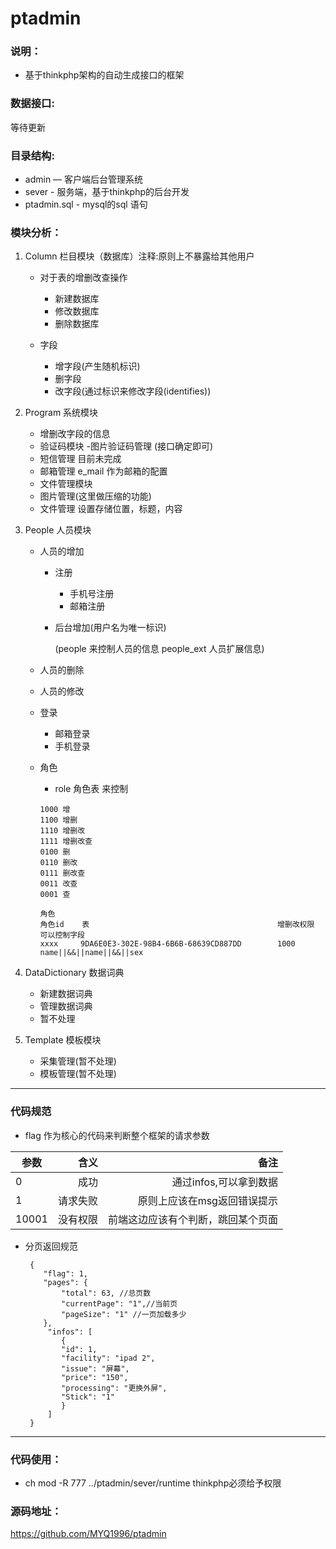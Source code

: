# ptadmin

### 说明：

- 基于thinkphp架构的自动生成接口的框架

### 数据接口:

等待更新

### 目录结构:

- admin — 客户端后台管理系统
- sever - 服务端，基于thinkphp的后台开发
- ptadmin.sql - mysql的sql 语句

### 模块分析：

1. Column 栏目模块（数据库）注释:原则上不暴露给其他用户
  	- 对于表的增删改查操作
  		- 新建数据库
  		- 修改数据库
  		- 删除数据库
  			
  	- 字段
  		- 增字段(产生随机标识)
  		- 删字段
  		- 改字段(通过标识来修改字段(identifies))
  		
2. Program 系统模块
  	- 增删改字段的信息
  	- 验证码模块
  		-图片验证码管理 (接口确定即可) 
  	- 短信管理 目前未完成
  	- 邮箱管理 e_mail 作为邮箱的配置
  	- 文件管理模块
  	- 图片管理(这里做压缩的功能)
   - 文件管理 设置存储位置，标题，内容
3. People 人员模块
  	- 人员的增加
  		- 注册
  			- 手机号注册
  			- 邮箱注册
  			 
  		- 后台增加(用户名为唯一标识)
  	
  			(people 来控制人员的信息   people_ext 人员扩展信息)
  	
  	- 人员的删除
  	- 人员的修改
  	- 登录 
  		- 邮箱登录 
  		- 手机登录
  	- 角色
  	   - role 角色表 来控制

        ```
        1000 增
        1100 增删
        1110 增删改
        1111 增删改查
        0100 删
        0110 删改
        0111 删改查
        0011 改查
        0001 查

        角色 
        角色id    表                                          增删改权限      可以控制字段
        xxxx     9DA6E0E3-302E-98B4-6B6B-68639CD887DD        1000           name||&&||name||&&||sex
        ``` 	
4. DataDictionary 数据词典
   - 新建数据词典
   - 管理数据词典 
   - 暂不处理 

5. Template 模板模块
	- 采集管理(暂不处理)
   - 模板管理(暂不处理) 
  
  		
  ---------------------

### 代码规范 

-	flag 作为核心的代码来判断整个框架的请求参数


| 参数        | 含义     | 备注    | 
| --------   | -----:  |  -----:   | 
| 0          | 成功     | 通过infos,可以拿到数据
| 1          | 请求失败  | 原则上应该在msg返回错误提示 | 
|10001       | 没有权限  | 前端这边应该有个判断，跳回某个页面|

- 分页返回规范
	
	```
	 {
	    "flag": 1,
	    "pages": {
	        "total": 63, //总页数
	        "currentPage": "1",//当前页
	        "pageSize": "1" //一页加载多少
	    },
	     "infos": [
        	{
            "id": 1,
            "facility": "ipad 2",
            "issue": "屏幕",
            "price": "150",
            "processing": "更换外屏",
            "Stick": "1"
        	}
   		 ]
	 }

---------------------

### 代码使用：
- ch mod -R 777 ../ptadmin/sever/runtime thinkphp必须给予权限

### 源码地址：

https://github.com/MYQ1996/ptadmin


